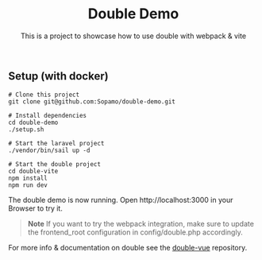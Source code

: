 <div id="top"></div>

<div align="center">
  <h1 align="center">Double Demo</h1>

  <p align="center">
    This is a project to showcase how to use double with webpack & vite
  </p>
</div>
<br>

## Setup (with docker)
    # Clone this project
    git clone git@github.com:Sopamo/double-demo.git

    # Install dependencies
    cd double-demo
    ./setup.sh

    # Start the laravel project
    ./vendor/bin/sail up -d

    # Start the double project
    cd double-vite
    npm install
    npm run dev

The double demo is now running. Open http://localhost:3000 in your Browser to try it.

> **Note**
> If you want to try the webpack integration, make sure to update the frontend_root configuration
> in config/double.php accordingly.

For more info & documentation on double see the [double-vue](https://github.com/Sopamo/double-vue) repository.
